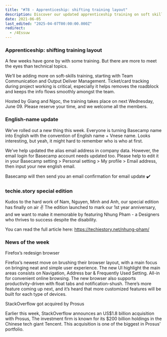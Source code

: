 ```yaml
---
title: "#78 - Apprenticeship: shifting training layout"
description: Discover our updated apprenticeship training on soft skills and team communication, new English name conventions for Basecamp, Firefox’s redesigned browser, and StackOverflow’s $1.8B acquisition.
date: 2021-06-05
last_edited: "2025-04-07T00:00:00.000Z"
redirect:
  - /4Essuw
---
```


### Apprenticeship: shifting training layout

A few weeks have gone by with some training. But there are more to meet the eyes than technical topics.

We’ll be adding more on soft-skills training, starting with Team Communication and Output Deliver Management. Ticket/card tracking during project working is critical, especially it helps removes the roadblock and keeps the info flows smoothly amongst the team.

Hosted by Giang and Ngoc, the training takes place on next Wednesday, June 09. Please reserve your time, and we welcome all the members.

### English-name update

We’ve rolled out a new thing this week. Everyone is turning Basecamp name into English with the convention of English name + Vnese name. Looks interesting, but yeah, it might hard to remember who is who at first.

We’ve help updated the alias email address in company data. However, the email login for Basecamp account needs updated too. Please help to edit it in your Basecamp setting > Personal setting > My profile > Email address, then input your new english email.

Basecamp will then send you an email confirmation for email update ✔️

### techie.story special edition

Kudos to the hard work of Nam, Nguyen, Minh and Anh, our special edition has finally on air ✌️ The edition launched to mark our 1st year anniversary, and we want to make it memorable by featuring Nhung Pham - a Designers who thrives to success despite the disability.

You can read the full article here: <https://techiestory.net/nhung-pham/>

### News of the week

Firefox’s redesign browser

Firefox’s newest move on brushing their browser layout, with a main focus on bringing neat and simple user experience. The new UI highlight the main areas consists on Navigation, Address bar & Frequently Used Setting. All-in for convenient online browsing. The new browser also supports productivity-driven with float tabs and notification-shush. There’s more feature coming up next, and it’s heard that more customized features will be built for each type of devices.

StackOverflow got acquired by Prosus

Earlier this week, StackOverflow announces an US$1.8 billion acquisition with Prosus, The investment firm is known for its $200 billion holdings in the Chinese tech giant Tencent. This acquisition is one of the biggest in Prosus’ portfolio.
